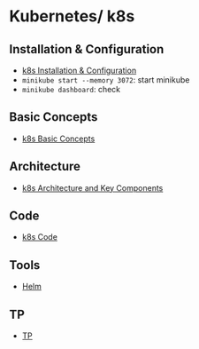 # Kubernetes/ k8s
## Installation & Configuration
- [k8s Installation & Configuration](installation/README.md)
- `minikube start --memory 3072`: start minikube
- `minikube dashboard`: check


## Basic Concepts
- [k8s Basic Concepts](Basic.md)


## Architecture
- [k8s Architecture and Key Components](Architecture.md)


## Code
- [k8s Code](Code.md)


## Tools
- [Helm](helm/README.md)


## TP
- [TP](tp/README.md)

